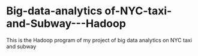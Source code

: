 # Big-data-analytics of-NYC-taxi-and-Subway---Hadoop
This is the Hadoop program of my project of big data analytics on NYC taxi and subway

